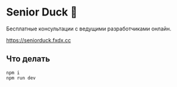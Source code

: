# Senior Duck 🦆

Бесплатные консультации с ведущими разработчиками онлайн.

https://seniorduck.fxdx.cc

## Что делать

```
npm i
npm run dev
```
